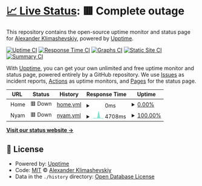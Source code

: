 # [📈 Live Status](https://AlexanderKlimashevskiy.github.io/upptime): <!--live status--> **🟥 Complete outage**

This repository contains the open-source uptime monitor and status page for [Alexander Klimashevskiy](https://AlexanderKlimashevskiy.github.io/upptime), powered by [Upptime](https://github.com/upptime/upptime).

[![Uptime CI](https://github.com/AlexanderKlimashevskiy/upptime/workflows/Uptime%20CI/badge.svg)](https://github.com/AlexanderKlimashevskiy/upptime/actions?query=workflow%3A%22Uptime+CI%22)
[![Response Time CI](https://github.com/AlexanderKlimashevskiy/upptime/workflows/Response%20Time%20CI/badge.svg)](https://github.com/AlexanderKlimashevskiy/upptime/actions?query=workflow%3A%22Response+Time+CI%22)
[![Graphs CI](https://github.com/AlexanderKlimashevskiy/upptime/workflows/Graphs%20CI/badge.svg)](https://github.com/AlexanderKlimashevskiy/upptime/actions?query=workflow%3A%22Graphs+CI%22)
[![Static Site CI](https://github.com/AlexanderKlimashevskiy/upptime/workflows/Static%20Site%20CI/badge.svg)](https://github.com/AlexanderKlimashevskiy/upptime/actions?query=workflow%3A%22Static+Site+CI%22)
[![Summary CI](https://github.com/AlexanderKlimashevskiy/upptime/workflows/Summary%20CI/badge.svg)](https://github.com/AlexanderKlimashevskiy/upptime/actions?query=workflow%3A%22Summary+CI%22)

With [Upptime](https://upptime.js.org), you can get your own unlimited and free uptime monitor and status page, powered entirely by a GitHub repository. We use [Issues](https://github.com/AlexanderKlimashevskiy/upptime/issues) as incident reports, [Actions](https://github.com/AlexanderKlimashevskiy/upptime/actions) as uptime monitors, and [Pages](https://AlexanderKlimashevskiy.github.io/upptime) for the status page.

<!--start: status pages-->
<!-- This summary is generated by Upptime (https://github.com/upptime/upptime) -->
<!-- Do not edit this manually, your changes will be overwritten -->
<!-- prettier-ignore -->
| URL | Status | History | Response Time | Uptime |
| --- | ------ | ------- | ------------- | ------ |
| <img alt="" src="https://icons.duckduckgo.com/ip3/null.ico" height="13"> Home | 🟥 Down | [home.yml](https://github.com/AlexanderKlimashevskiy/upptime/commits/HEAD/history/home.yml) | <details><summary><img alt="Response time graph" src="./graphs/home/response-time-week.png" height="20"> 0ms</summary><br><a href="https://AlexanderKlimashevskiy.github.io/upptime/history/home"><img alt="Response time 169" src="https://img.shields.io/endpoint?url=https%3A%2F%2Fraw.githubusercontent.com%2FAlexanderKlimashevskiy%2Fupptime%2FHEAD%2Fapi%2Fhome%2Fresponse-time.json"></a><br><a href="https://AlexanderKlimashevskiy.github.io/upptime/history/home"><img alt="24-hour response time 0" src="https://img.shields.io/endpoint?url=https%3A%2F%2Fraw.githubusercontent.com%2FAlexanderKlimashevskiy%2Fupptime%2FHEAD%2Fapi%2Fhome%2Fresponse-time-day.json"></a><br><a href="https://AlexanderKlimashevskiy.github.io/upptime/history/home"><img alt="7-day response time 0" src="https://img.shields.io/endpoint?url=https%3A%2F%2Fraw.githubusercontent.com%2FAlexanderKlimashevskiy%2Fupptime%2FHEAD%2Fapi%2Fhome%2Fresponse-time-week.json"></a><br><a href="https://AlexanderKlimashevskiy.github.io/upptime/history/home"><img alt="30-day response time 0" src="https://img.shields.io/endpoint?url=https%3A%2F%2Fraw.githubusercontent.com%2FAlexanderKlimashevskiy%2Fupptime%2FHEAD%2Fapi%2Fhome%2Fresponse-time-month.json"></a><br><a href="https://AlexanderKlimashevskiy.github.io/upptime/history/home"><img alt="1-year response time 0" src="https://img.shields.io/endpoint?url=https%3A%2F%2Fraw.githubusercontent.com%2FAlexanderKlimashevskiy%2Fupptime%2FHEAD%2Fapi%2Fhome%2Fresponse-time-year.json"></a></details> | <details><summary><a href="https://AlexanderKlimashevskiy.github.io/upptime/history/home">0.00%</a></summary><a href="https://AlexanderKlimashevskiy.github.io/upptime/history/home"><img alt="All-time uptime 73.18%" src="https://img.shields.io/endpoint?url=https%3A%2F%2Fraw.githubusercontent.com%2FAlexanderKlimashevskiy%2Fupptime%2FHEAD%2Fapi%2Fhome%2Fuptime.json"></a><br><a href="https://AlexanderKlimashevskiy.github.io/upptime/history/home"><img alt="24-hour uptime 0.00%" src="https://img.shields.io/endpoint?url=https%3A%2F%2Fraw.githubusercontent.com%2FAlexanderKlimashevskiy%2Fupptime%2FHEAD%2Fapi%2Fhome%2Fuptime-day.json"></a><br><a href="https://AlexanderKlimashevskiy.github.io/upptime/history/home"><img alt="7-day uptime 0.00%" src="https://img.shields.io/endpoint?url=https%3A%2F%2Fraw.githubusercontent.com%2FAlexanderKlimashevskiy%2Fupptime%2FHEAD%2Fapi%2Fhome%2Fuptime-week.json"></a><br><a href="https://AlexanderKlimashevskiy.github.io/upptime/history/home"><img alt="30-day uptime 0.00%" src="https://img.shields.io/endpoint?url=https%3A%2F%2Fraw.githubusercontent.com%2FAlexanderKlimashevskiy%2Fupptime%2FHEAD%2Fapi%2Fhome%2Fuptime-month.json"></a><br><a href="https://AlexanderKlimashevskiy.github.io/upptime/history/home"><img alt="1-year uptime 0.00%" src="https://img.shields.io/endpoint?url=https%3A%2F%2Fraw.githubusercontent.com%2FAlexanderKlimashevskiy%2Fupptime%2FHEAD%2Fapi%2Fhome%2Fuptime-year.json"></a></details>
| <img alt="" src="https://icons.duckduckgo.com/ip3/null.ico" height="13"> Nyam | 🟥 Down | [nyam.yml](https://github.com/AlexanderKlimashevskiy/upptime/commits/HEAD/history/nyam.yml) | <details><summary><img alt="Response time graph" src="./graphs/nyam/response-time-week.png" height="20"> 4708ms</summary><br><a href="https://AlexanderKlimashevskiy.github.io/upptime/history/nyam"><img alt="Response time 1370" src="https://img.shields.io/endpoint?url=https%3A%2F%2Fraw.githubusercontent.com%2FAlexanderKlimashevskiy%2Fupptime%2FHEAD%2Fapi%2Fnyam%2Fresponse-time.json"></a><br><a href="https://AlexanderKlimashevskiy.github.io/upptime/history/nyam"><img alt="24-hour response time 10397" src="https://img.shields.io/endpoint?url=https%3A%2F%2Fraw.githubusercontent.com%2FAlexanderKlimashevskiy%2Fupptime%2FHEAD%2Fapi%2Fnyam%2Fresponse-time-day.json"></a><br><a href="https://AlexanderKlimashevskiy.github.io/upptime/history/nyam"><img alt="7-day response time 4708" src="https://img.shields.io/endpoint?url=https%3A%2F%2Fraw.githubusercontent.com%2FAlexanderKlimashevskiy%2Fupptime%2FHEAD%2Fapi%2Fnyam%2Fresponse-time-week.json"></a><br><a href="https://AlexanderKlimashevskiy.github.io/upptime/history/nyam"><img alt="30-day response time 1936" src="https://img.shields.io/endpoint?url=https%3A%2F%2Fraw.githubusercontent.com%2FAlexanderKlimashevskiy%2Fupptime%2FHEAD%2Fapi%2Fnyam%2Fresponse-time-month.json"></a><br><a href="https://AlexanderKlimashevskiy.github.io/upptime/history/nyam"><img alt="1-year response time 1342" src="https://img.shields.io/endpoint?url=https%3A%2F%2Fraw.githubusercontent.com%2FAlexanderKlimashevskiy%2Fupptime%2FHEAD%2Fapi%2Fnyam%2Fresponse-time-year.json"></a></details> | <details><summary><a href="https://AlexanderKlimashevskiy.github.io/upptime/history/nyam">100.00%</a></summary><a href="https://AlexanderKlimashevskiy.github.io/upptime/history/nyam"><img alt="All-time uptime 99.15%" src="https://img.shields.io/endpoint?url=https%3A%2F%2Fraw.githubusercontent.com%2FAlexanderKlimashevskiy%2Fupptime%2FHEAD%2Fapi%2Fnyam%2Fuptime.json"></a><br><a href="https://AlexanderKlimashevskiy.github.io/upptime/history/nyam"><img alt="24-hour uptime 99.99%" src="https://img.shields.io/endpoint?url=https%3A%2F%2Fraw.githubusercontent.com%2FAlexanderKlimashevskiy%2Fupptime%2FHEAD%2Fapi%2Fnyam%2Fuptime-day.json"></a><br><a href="https://AlexanderKlimashevskiy.github.io/upptime/history/nyam"><img alt="7-day uptime 100.00%" src="https://img.shields.io/endpoint?url=https%3A%2F%2Fraw.githubusercontent.com%2FAlexanderKlimashevskiy%2Fupptime%2FHEAD%2Fapi%2Fnyam%2Fuptime-week.json"></a><br><a href="https://AlexanderKlimashevskiy.github.io/upptime/history/nyam"><img alt="30-day uptime 99.83%" src="https://img.shields.io/endpoint?url=https%3A%2F%2Fraw.githubusercontent.com%2FAlexanderKlimashevskiy%2Fupptime%2FHEAD%2Fapi%2Fnyam%2Fuptime-month.json"></a><br><a href="https://AlexanderKlimashevskiy.github.io/upptime/history/nyam"><img alt="1-year uptime 97.40%" src="https://img.shields.io/endpoint?url=https%3A%2F%2Fraw.githubusercontent.com%2FAlexanderKlimashevskiy%2Fupptime%2FHEAD%2Fapi%2Fnyam%2Fuptime-year.json"></a></details>

<!--end: status pages-->

[**Visit our status website →**](https://AlexanderKlimashevskiy.github.io/upptime)

## 📄 License

- Powered by: [Upptime](https://github.com/upptime/upptime)
- Code: [MIT](./LICENSE) © [Alexander Klimashevskiy](https://AlexanderKlimashevskiy.github.io/upptime)
- Data in the `./history` directory: [Open Database License](https://opendatacommons.org/licenses/odbl/1-0/)
